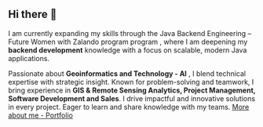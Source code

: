 ## Hi there 👋

I am currently expanding my skills through the Java Backend Engineering – Future Women with Zalando program program , where I am deepening my **backend development** knowledge with a focus on scalable, modern Java applications.

Passionate about **Geoinformatics and Technology - AI** , I blend technical expertise with strategic insight. Known for problem-solving and teamwork, I bring experience in **GIS & Remote Sensing Analytics, Project Management, Software Development and Sales**. I drive impactful and innovative solutions in every project. Eager to learn and share knowledge with my teams. <a href="https://linda-ochwada.netlify.app/" target="_blank"> More about me - Portfolio </a>




<!--
[More about me](https://linda-ochwada.netlify.app/)

Check out my portfolio <a href="https://ochwada.github.io" target="_blank">Ochwada.linda</a>.




**Ochwada/ochwada** is a ✨ _special_ ✨ repository because its `README.md` (this file) appears on your GitHub profile.

Here are some ideas to get you started:

- 🔭 I’m currently working on ...
- 🌱 I’m currently learning ...
- 👯 I’m looking to collaborate on ...
- 🤔 I’m looking for help with ...
- 💬 Ask me about ...
- 📫 How to reach me: ...
- 😄 Pronouns: ...
- ⚡ Fun fact: ...
-->
